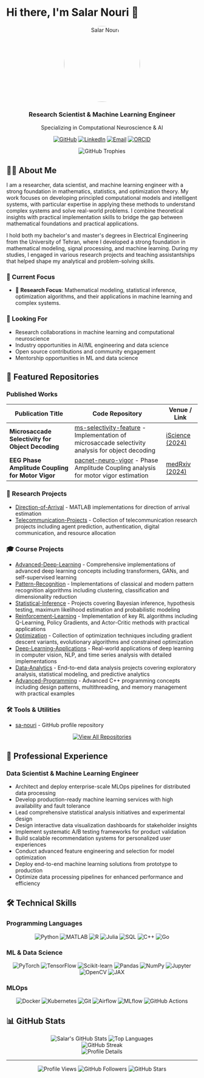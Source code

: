 # Hi there, I'm Salar Nouri 👋

<div align="center">
  <img src="https://github.com/sa-nouri/sa-nouri/blob/main/profile.jpg" alt="Salar Nouri" width="200" style="border-radius: 50%;"/>
  
  <h3>Research Scientist & Machine Learning Engineer</h3>
  <p>Specializing in Computational Neuroscience & AI</p>
  
  [![GitHub](https://img.shields.io/badge/GitHub-181717?style=for-the-badge&logo=github&logoColor=white)](https://github.com/sa-nouri)
  [![LinkedIn](https://img.shields.io/badge/LinkedIn-0077B5?style=for-the-badge&logo=linkedin&logoColor=white)](https://www.linkedin.com/in/salar-nouri/)
  [![Email](https://img.shields.io/badge/Email-D14836?style=for-the-badge&logo=gmail&logoColor=white)](mailto:salr.nouri@gmail.com)
  [![ORCID](https://img.shields.io/badge/ORCID-A6CE39?style=for-the-badge&logo=orcid&logoColor=white)](https://orcid.org/0000-0002-8846-9318)
</div>

<div align="center">
  <img src="https://github-profile-trophy.vercel.app/?username=sa-nouri&theme=tokyonight&row=1&column=7&no-frame=true" alt="GitHub Trophies" />
</div>

## 👨‍💻 About Me

I am a researcher, data scientist, and machine learning engineer with a strong foundation in mathematics, statistics, and optimization theory. My work focuses on developing principled computational models and intelligent systems, with particular expertise in applying these methods to understand complex systems and solve real-world problems. I combine theoretical insights with practical implementation skills to bridge the gap between mathematical foundations and practical applications.

I hold both my bachelor's and master's degrees in Electrical Engineering from the University of Tehran, where I developed a strong foundation in mathematical modeling, signal processing, and machine learning. During my studies, I engaged in various research projects and teaching assistantships that helped shape my analytical and problem-solving skills.

### 🎯 Current Focus

- 🔭 **Research Focus**: Mathematical modeling, statistical inference, optimization algorithms, and their applications in machine learning and complex systems.


### 🤝 Looking For
- Research collaborations in machine learning and computational neuroscience
- Industry opportunities in AI/ML engineering and data science
- Open source contributions and community engagement
- Mentorship opportunities in ML and data science

## 🚀 Featured Repositories

### Published Works
| Publication Title | Code Repository | Venue / Link |
| ---------------- | --------------- | ------------ |
| **Microsaccade Selectivity for Object Decoding** | [ms-selectivity-feature](https://github.com/sa-nouri/ms-selectivity-feature) - Implementation of microsaccade selectivity analysis for object decoding | [iScience (2024)](https://doi.org/10.1016/j.isci.2024.111584) |
| **EEG Phase Amplitude Coupling for Motor Vigor** | [pacnet-neuro-vigor](https://github.com/sa-nouri/pacnet-neuro-vigor) - Phase Amplitude Coupling analysis for motor vigor estimation | [medRxiv (2024)](https://doi.org/10.1101/2024.02.20.24303077) |

### 🔬 Research Projects
- [Direction-of-Arrival](https://github.com/sa-nouri/Direction-of-Arrival) - MATLAB implementations for direction of arrival estimation
- [Telecommunication-Projects](https://github.com/sa-nouri/Telecommunication-Projects) - Collection of telecommunication research projects including agent prediction, authentication, digital communication, and resource allocation

### 🎓 Course Projects
- [Advanced-Deep-Learning](https://github.com/sa-nouri/Advanced-Deep-Learning) - Comprehensive implementations of advanced deep learning concepts including transformers, GANs, and self-supervised learning
- [Pattern-Recognition](https://github.com/sa-nouri/Pattern-Recognition) - Implementations of classical and modern pattern recognition algorithms including clustering, classification and dimensionality reduction
- [Statistical-Inference](https://github.com/sa-nouri/Statistical-Inference) - Projects covering Bayesian inference, hypothesis testing, maximum likelihood estimation and probabilistic modeling
- [Reinforcement-Learning](https://github.com/sa-nouri/Reinforcement-Learning) - Implementation of key RL algorithms including Q-Learning, Policy Gradients, and Actor-Critic methods with practical applications
- [Optimization](https://github.com/sa-nouri/Optimization) - Collection of optimization techniques including gradient descent variants, evolutionary algorithms and constrained optimization
- [Deep-Learning-Applications](https://github.com/sa-nouri/Deep-Learning-Applications) - Real-world applications of deep learning in computer vision, NLP, and time series analysis with detailed implementations
- [Data-Analytics](https://github.com/sa-nouri/Data-Analytics) - End-to-end data analysis projects covering exploratory analysis, statistical modeling, and predictive analytics
- [Advanced-Programming](https://github.com/sa-nouri/Advanced-Programming) - Advanced C++ programming concepts including design patterns, multithreading, and memory management with practical examples

### 🛠️ Tools & Utilities

<!-- - [sa-nouri.github.io](https://github.com/sa-nouri/sa-nouri.github.io) - Personal website and blog -->
- [sa-nouri](https://github.com/sa-nouri/sa-nouri) - GitHub profile repository

<div align="center">
  <a href="https://github.com/sa-nouri?tab=repositories">
    <img src="https://img.shields.io/badge/View_All_Repositories-181717?style=for-the-badge&logo=github&logoColor=white" alt="View All Repositories"/>
  </a>
</div>

## 💼 Professional Experience

### Data Scientist & Machine Learning Engineer
- Architect and deploy enterprise-scale MLOps pipelines for distributed data processing
- Develop production-ready machine learning services with high availability and fault tolerance
- Lead comprehensive statistical analysis initiatives and experimental design
- Design interactive data visualization dashboards for stakeholder insights
- Implement systematic A/B testing frameworks for product validation
- Build scalable recommendation systems for personalized user experiences
- Conduct advanced feature engineering and selection for model optimization
- Deploy end-to-end machine learning solutions from prototype to production
- Optimize data processing pipelines for enhanced performance and efficiency

## 🛠️ Technical Skills

### Programming Languages
<div align="center">
  <img src="https://img.shields.io/badge/Python-3776AB?style=for-the-badge&logo=python&logoColor=white" alt="Python"/>
  <img src="https://img.shields.io/badge/MATLAB-0076A8?style=for-the-badge&logo=mathworks&logoColor=white" alt="MATLAB"/>
  <img src="https://img.shields.io/badge/R-276DC3?style=for-the-badge&logo=r&logoColor=white" alt="R"/>
  <img src="https://img.shields.io/badge/Julia-9558B2?style=for-the-badge&logo=julia&logoColor=white" alt="Julia"/>
  <img src="https://img.shields.io/badge/SQL-4479A1?style=for-the-badge&logo=mysql&logoColor=white" alt="SQL"/>
  <img src="https://img.shields.io/badge/C++-00599C?style=for-the-badge&logo=cplusplus&logoColor=white" alt="C++"/>
  <img src="https://img.shields.io/badge/Go-00ADD8?style=for-the-badge&logo=go&logoColor=white" alt="Go"/>
</div>

### ML & Data Science
<div align="center">
  <img src="https://img.shields.io/badge/PyTorch-EE4C2C?style=for-the-badge&logo=pytorch&logoColor=white" alt="PyTorch"/>
  <img src="https://img.shields.io/badge/TensorFlow-FF6F00?style=for-the-badge&logo=tensorflow&logoColor=white" alt="TensorFlow"/>
  <img src="https://img.shields.io/badge/Scikit--Learn-F7931E?style=for-the-badge&logo=scikit-learn&logoColor=white" alt="Scikit-learn"/>
  <img src="https://img.shields.io/badge/Pandas-150458?style=for-the-badge&logo=pandas&logoColor=white" alt="Pandas"/>
  <img src="https://img.shields.io/badge/NumPy-013243?style=for-the-badge&logo=numpy&logoColor=white" alt="NumPy"/>
  <img src="https://img.shields.io/badge/Jupyter-F37626?style=for-the-badge&logo=jupyter&logoColor=white" alt="Jupyter"/>
  <img src="https://img.shields.io/badge/OpenCV-5C3EE8?style=for-the-badge&logo=opencv&logoColor=white" alt="OpenCV"/>
  <img src="https://img.shields.io/badge/JAX-A42E2B?style=for-the-badge&logo=jax&logoColor=white" alt="JAX"/>
</div>

### MLOps
<div align="center">
  <img src="https://img.shields.io/badge/Docker-2496ED?style=for-the-badge&logo=docker&logoColor=white" alt="Docker"/>
  <img src="https://img.shields.io/badge/Kubernetes-326CE5?style=for-the-badge&logo=kubernetes&logoColor=white" alt="Kubernetes"/>
  <img src="https://img.shields.io/badge/Git-F05032?style=for-the-badge&logo=git&logoColor=white" alt="Git"/>
  <img src="https://img.shields.io/badge/Airflow-017CEE?style=for-the-badge&logo=apache-airflow&logoColor=white" alt="Airflow"/>
  <img src="https://img.shields.io/badge/MLflow-019733?style=for-the-badge&logo=mlflow&logoColor=white" alt="MLflow"/>
  <img src="https://img.shields.io/badge/GitHub_Actions-2088FF?style=for-the-badge&logo=github-actions&logoColor=white" alt="GitHub Actions"/>
</div>

## 📊 GitHub Stats

<div align="center">
  <img src="https://github-readme-stats.vercel.app/api?username=sa-nouri&show_icons=true&theme=tokyonight&rank_icon=github" alt="Salar's GitHub Stats" />
  <img src="https://github-readme-stats.vercel.app/api/top-langs/?username=sa-nouri&layout=compact&theme=tokyonight" alt="Top Languages" />
</div>

<div align="center">
  <img src="https://github-readme-streak-stats.herokuapp.com/?user=sa-nouri&theme=tokyonight" alt="GitHub Streak" />
</div>

<div align="center">
  <img src="https://github-profile-summary-cards.vercel.app/api/cards/profile-details?username=sa-nouri&theme=tokyonight" alt="Profile Details" />
</div>

---

<div align="center">
  <img src="https://komarev.com/ghpvc/?username=sa-nouri&style=flat-square&color=blue" alt="Profile Views"/>
  <img src="https://img.shields.io/github/followers/sa-nouri?label=Followers&style=social" alt="GitHub Followers"/>
  <img src="https://img.shields.io/github/stars/sa-nouri?label=Stars&style=social" alt="GitHub Stars"/>
</div>
